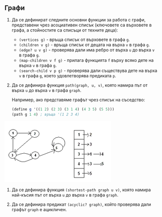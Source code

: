 Графи
-----

1. Да се дефинират следните основни функции за работа с графи, представени
чрез асоциативен списък (ключовете са върховете в графа, а стойностите са
списъци от техните деца):
    - `(vertices g)` - връща списък от върховете в графа `g`.
    - `(children v g)` - връща списък от децата на върха `v` в графа `g`.
    - `(edge? u v g)` - проверява дали има ребро от върха `u` до върха `v` в графа `g`.
    - `(map-children v f g)` - прилага функцията `f` върху всяко дете на върха `v` в графа `g`.
    - `(search-child v p g)` - проверява дали съществува дете на върха `v`
    в графа `g`, което удовлетворява предиката `p`.

1. Да се дефинира функция `path(graph, u, v)`, която
намира път от върха `u` до върха `v` в графа `graph`.

    Например, ако представяме графът чрез списък на съседство:
    ```scheme
    (define g '((1 2) (2 3) (3 1 4) (4 3 5) (5 5)))
    (path g 1 4) ; връща '(1 2 3 4)
    ```

![списък на съседство](images/adjacency-list.gif)

1. Да се дефинира функция `(shortest-path graph u v)`, която
намира най-късия път от върха `u` до върха `v` в графа `graph`.

1. Да се дефинира предикат `(acyclic? graph)`, който
проверява дали графът `graph` е ацикличен.
